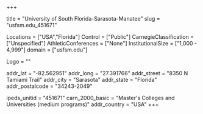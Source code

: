 
+++

title = "University of South Florida-Sarasota-Manatee"
slug = "usfsm.edu_451671"

Locations = ["USA","Florida"]
Control = ["Public"]
CarnegieClassification = ["Unspecified"]
AthleticConferences = ["None"]
InstitutionalSize = ["1,000 - 4,999"]
domain = ["usfsm.edu"]

Logo = ""

addr_lat = "-82.562951"
addr_long = "27.391766"
addr_street = "8350 N Tamiami Trail"
addr_city = "Sarasota"
addr_state = "Florida"
addr_postalcode = "34243-2049"

ipeds_unitid = "451671"
carn_2000_basic = "Master's Colleges and Universities (medium programs)"
addr_country = "USA"
+++
    
